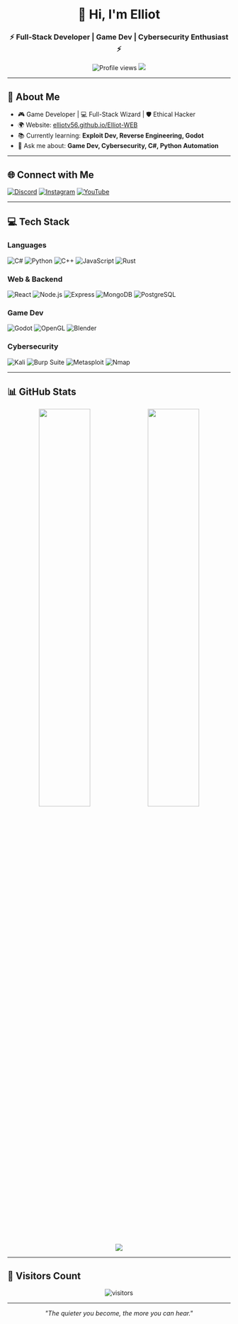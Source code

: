 <h1 align="center">👋 Hi, I'm Elliot</h1>
<h3 align="center">⚡ Full-Stack Developer | Game Dev | Cybersecurity Enthusiast ⚡</h3>

<p align="center">
  <img src="https://komarev.com/ghpvc/?username=ElliotV56&label=Visitors&color=0e75b6&style=flat-square" alt="Profile views" />
  <img src="https://img.shields.io/badge/Status-Active-brightgreen?style=flat-square" />
</p>

---

## 🧠 About Me

- 🎮 Game Developer | 💻 Full-Stack Wizard | 🛡️ Ethical Hacker  
- 🌍 Website: [elliotv56.github.io/Elliot-WEB](https://elliotv56.github.io/Elliot-WEB)  
- 📚 Currently learning: **Exploit Dev, Reverse Engineering, Godot**  
- 💬 Ask me about: **Game Dev, Cybersecurity, C#, Python Automation**

---

## 🌐 Connect with Me

[![Discord](https://img.shields.io/badge/Discord-7289DA?style=for-the-badge&logo=discord&logoColor=white)](https://discord.gg/shabgded)
[![Instagram](https://img.shields.io/badge/Instagram-E4405F?style=for-the-badge&logo=instagram&logoColor=white)](https://instagram.com/mohhev.10)
[![YouTube](https://img.shields.io/badge/YouTube-FF0000?style=for-the-badge&logo=youtube&logoColor=white)](https://youtube.com/@fr3onty)

---

## 💻 Tech Stack

### Languages  
![C#](https://img.shields.io/badge/C%23-239120?style=for-the-badge&logo=csharp&logoColor=white)
![Python](https://img.shields.io/badge/Python-3776AB?style=for-the-badge&logo=python&logoColor=white)
![C++](https://img.shields.io/badge/C++-00599C?style=for-the-badge&logo=c%2B%2B&logoColor=white)
![JavaScript](https://img.shields.io/badge/JS-F7DF1E?style=for-the-badge&logo=javascript&logoColor=black)
![Rust](https://img.shields.io/badge/Rust-000000?style=for-the-badge&logo=rust&logoColor=white)

### Web & Backend  
![React](https://img.shields.io/badge/React-20232a?style=for-the-badge&logo=react&logoColor=61DAFB)
![Node.js](https://img.shields.io/badge/Node.js-339933?style=for-the-badge&logo=node-dot-js&logoColor=white)
![Express](https://img.shields.io/badge/Express.js-000000?style=for-the-badge&logo=express&logoColor=white)
![MongoDB](https://img.shields.io/badge/MongoDB-4EA94B?style=for-the-badge&logo=mongodb&logoColor=white)
![PostgreSQL](https://img.shields.io/badge/PostgreSQL-336791?style=for-the-badge&logo=postgresql&logoColor=white)

### Game Dev  
![Godot](https://img.shields.io/badge/Godot-478cbf?style=for-the-badge&logo=godot-engine&logoColor=white)
![OpenGL](https://img.shields.io/badge/OpenGL-5586A4?style=for-the-badge&logo=opengl)
![Blender](https://img.shields.io/badge/Blender-F5792A?style=for-the-badge&logo=blender&logoColor=white)

### Cybersecurity  
![Kali](https://img.shields.io/badge/Kali_Linux-557C94?style=for-the-badge&logo=kali-linux&logoColor=white)
![Burp Suite](https://img.shields.io/badge/Burp_Suite-FF6633?style=for-the-badge&logo=burp-suite&logoColor=white)
![Metasploit](https://img.shields.io/badge/Metasploit-ED1C24?style=for-the-badge&logo=metasploit&logoColor=white)
![Nmap](https://img.shields.io/badge/Nmap-004170?style=for-the-badge&logo=nmap&logoColor=white)

---

## 📊 GitHub Stats

<p align="center">
  <img src="https://github-readme-stats.vercel.app/api?username=ElliotV56&show_icons=true&theme=tokyonight&hide_border=false" width="48%" />
  <img src="https://github-readme-streak-stats.herokuapp.com/?user=ElliotV56&theme=tokyonight&hide_border=false" width="48%" />
</p>
<p align="center">
  <img src="https://github-readme-stats.vercel.app/api/top-langs/?username=ElliotV56&layout=compact&theme=tokyonight&hide_border=false" />
</p>

---

## 🧮 Visitors Count

<p align="center">
  <img src="https://visitor-badge.glitch.me/badge?page_id=ElliotV56.ElliotV56" alt="visitors" />
</p>

---

<p align="center"><i>"The quieter you become, the more you can hear."</i></p>
